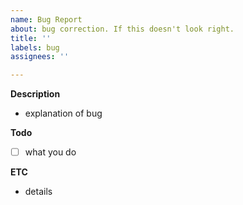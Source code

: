 ```yaml
---
name: Bug Report
about: bug correction. If this doesn't look right.
title: ''
labels: bug
assignees: ''

---
```


**Description**
- explanation of bug

**Todo**
- [ ] what you do

**ETC**
- details
